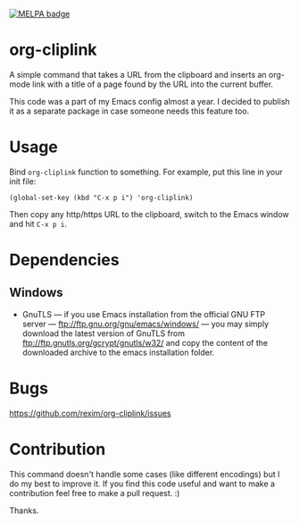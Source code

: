 [![MELPA badge](http://melpa.org/packages/org-cliplink-badge.svg)](http://melpa.org/#/org-cliplink)

# org-cliplink #

A simple command that takes a URL from the clipboard and inserts an
org-mode link with a title of a page found by the URL into the current
buffer.

This code was a part of my Emacs config almost a year. I decided to
publish it as a separate package in case someone needs this feature
too.

# Usage #

Bind `org-cliplink` function to something. For example, put this line
in your init file:

    (global-set-key (kbd "C-x p i") 'org-cliplink)

Then copy any http/https URL to the clipboard, switch to the Emacs
window and hit `C-x p i`.

# Dependencies #

## Windows ##

- GnuTLS — if you use Emacs installation from the official GNU FTP
  server — ftp://ftp.gnu.org/gnu/emacs/windows/ — you may simply
  download the latest version of GnuTLS from
  ftp://ftp.gnutls.org/gcrypt/gnutls/w32/ and copy the content of the
  downloaded archive to the emacs installation folder.

# Bugs #

https://github.com/rexim/org-cliplink/issues

# Contribution #

This command doesn't handle some cases (like different encodings) but
I do my best to improve it. If you find this code useful and want to
make a contribution feel free to make a pull request. :)

Thanks.
